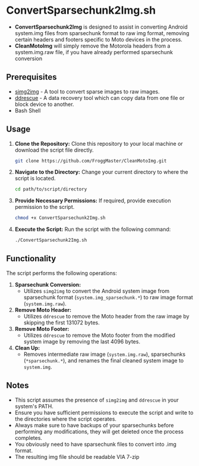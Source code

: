 # ConvertSparsechunk2Img.sh
- **ConvertSparsechunk2Img** is designed to assist in converting Android system.img files from sparsechunk format to raw img format, removing certain headers and footers specific to Moto devices in the process.
- **CleanMotoImg** will simply remove the Motorola headers from a system.img.raw file, if you have already performed sparsechunk conversion

## Prerequisites
- [simg2img](https://source.android.com/setup/build/building#obtaining-simg2img) - A tool to convert sparse images to raw images.
- [ddrescue](https://www.gnu.org/software/ddrescue/) - A data recovery tool which can copy data from one file or block device to another.
- Bash Shell

## Usage
1. **Clone the Repository:** Clone this repository to your local machine or download the script file directly.
    ```bash
    git clone https://github.com/FroggMaster/CleanMotoImg.git
    ```

2. **Navigate to the Directory:** Change your current directory to where the script is located.
    ```bash
    cd path/to/script/directory
    ```

3. **Provide Necessary Permissions:** If required, provide execution permission to the script.
    ```bash
    chmod +x ConvertSparsechunk2Img.sh
    ```

4. **Execute the Script:** Run the script with the following command:
    ```bash
    ./ConvertSparsechunk2Img.sh
    ```

## Functionality
The script performs the following operations:
1. **Sparsechunk Conversion:**
    - Utilizes `simg2img` to convert the Android system image from sparsechunk format (`system.img_sparsechunk.*`) to raw image format (`system.img.raw`).
2. **Remove Moto Header:**
    - Utilizes `ddrescue` to remove the Moto header from the raw image by skipping the first 131072 bytes.
3. **Remove Moto Footer:**
    - Utilizes `ddrescue` to remove the Moto footer from the modified system image by removing the last 4096 bytes.
4. **Clean Up:**
    - Removes intermediate raw image (`system.img.raw`), sparsechunks (`*sparsechunk.*`), and renames the final cleaned system image to `system.img`.

## Notes
- This script assumes the presence of `simg2img` and `ddrescue` in your system's PATH.
- Ensure you have sufficient permissions to execute the script and write to the directories where the script operates.
- Always make sure to have backups of your sparsechunks before performing any modifications, they will get deleted once the process completes.
- You obviously need to have sparsechunk files to convert into .img format. 
- The resulting img file should be readable VIA 7-zip
